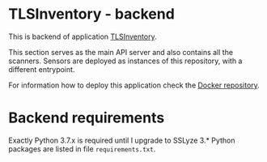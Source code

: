 # TLSInventory - backend

This is backend of application [TLSInventory](https://github.com/TLSInventory).

This section serves as the main API server and also contains all the scanners.
Sensors are deployed as instances of this repository, with a different entrypoint.

For information how to deploy this application check the [Docker repository](https://github.com/TLSInventory/Docker).

# Backend requirements 

Exactly Python 3.7.x is required until I upgrade to SSLyze 3.*
Python packages are listed in file `requirements.txt`.
